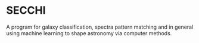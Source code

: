 # SECCHI
A program for galaxy classification, spectra pattern matching and in general using machine learning to shape astronomy via computer methods.
